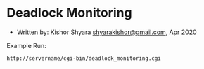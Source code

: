 # Deadlock Monitoring
* Written by: Kishor Shyara <shyarakishor@gmail.com>, Apr 2020

Example Run:

```
http://servername/cgi-bin/deadlock_monitoring.cgi
```
